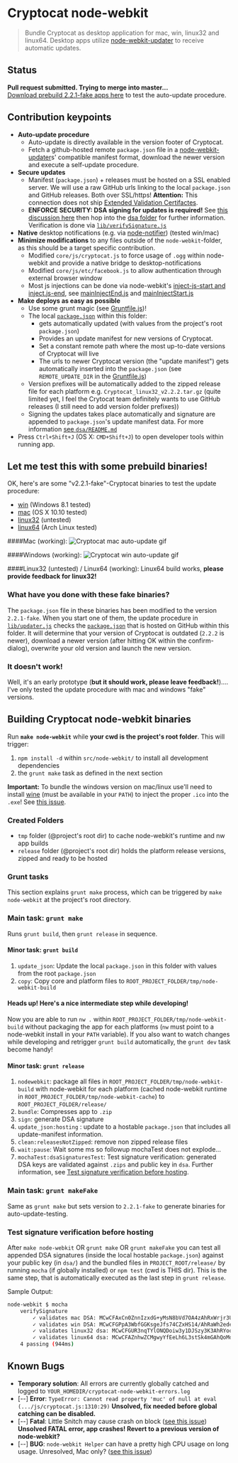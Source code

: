 # Cryptocat node-webkit
> Bundle Cryptocat as desktop application for mac, win, linux32 and linux64.
> Desktop apps utilize [node-webkit-updater](https://github.com/edjafarov/node-webkit-updater) to receive automatic updates.

## Status
**Pull request submitted. Trying to merge into master...**  
[Download prebuild 2.2.1-fake apps here](#let-me-test-this-with-some-prebuild-binaries) to test the auto-update procedure.

## Contribution keypoints
- **Auto-update procedure**
	- Auto-update is directly available in the version footer of Cryptocat.
	- Fetch a github-hosted remote `package.json` file in a [node-webkit-updater](https://github.com/edjafarov/node-webkit-updater)s' compatible manifest format, download the newer version and execute a self-update procedure.
- **Secure updates**
	- Manifest (`package.json`) + releases must be hosted on a SSL enabled server. We will use a raw GitHub urls linking to the local `package.json` and GitHub releases. Both over SSL/https! **Attention:** This connection does not ship [Extended Validation Certifactes](http://en.wikipedia.org/wiki/Extended_Validation_Certificate).
	- **ENFORCE SECURITY: DSA signing for updates is required!** See [this discussion here](https://github.com/edjafarov/node-webkit-updater/issues/56) then hop into the [dsa folder](dsa/) for further information. Verification is done via [`lib/verifySignature.js`](lib/verifySignature.js)
- **Native** desktop notifications (e.g. via [node-notifier](https://github.com/mikaelbr/node-notifier)) (tested win/mac)
- **Minimize modifications** to any files outside of the `node-webkit`-folder, as this should be a target specific contribution.
	- Modified `core/js/cryptocat.js` to force usage of `.ogg` within node-webkit and provide a native bridge to desktop-notifications
	- Modified `core/js/etc/facebook.js` to allow authentication through external browser window
	- Most js injections can be done via node-webkit's [inject-js-start and inject.js-end](https://github.com/rogerwang/node-webkit/wiki/Manifest-format#inject-js-start--inject-js-end), see [mainInjectEnd.js](mainInjectEnd.js) and [mainInjectStart.js](mainInjectStart.js)
- **Make deploys as easy as possible**
	- Use some grunt magic (see [Gruntfile.js](Gruntfile.js))!
	- The local [`package.json`](package.json) within this folder:
		- gets automatically updated (with values from the project's root `package.json`)
		- Provides an update manifest for new versions of Cryptocat.
		- Set a constant remote path where the most up-to-date versions of Cryptocat will live
		- The urls to newer Cryptocat version (the "update manifest") gets automatically inserted into the `package.json` (see `REMOTE_UPDATE_DIR` in the [Gruntfile.js](Gruntfile.js))
	- Version prefixes will be automatically added to the zipped release file for each platform e.g. `Cryptocat_linux32_v2.2.2.tar.gz` (quite limited yet, I feel the Crytocat team definitely wants to use GitHub releases (I still need to add version folder prefixes))
	- Signing the updates takes place automatically and signature are appended to `package.json`'s update manifest data. For more information [see `dsa/README.md`](dsa/README.md)
- Press `Ctrl+Shift+J` (OS X: `CMD+Shift+J`) to open developer tools within running app.

## Let me **test** this with some prebuild binaries!
OK, here's are some "v2.2.1-fake"-Cryptocat binaries to test the update procedure:
- [win](https://dl.dropboxusercontent.com/u/2624630/cryptocat_nw_update_test/Cryptocat_win_v2.2.1-fake.zip) (Windows 8.1 tested)
- [mac](https://dl.dropboxusercontent.com/u/2624630/cryptocat_nw_update_test/Cryptocat_mac_v2.2.1-fake.zip) (OS X 10.10 tested)
- [linux32](https://dl.dropboxusercontent.com/u/2624630/cryptocat_nw_update_test/Cryptocat_linux32_v2.2.1-fake.tar.gz) (untested)
- [linux64](https://dl.dropboxusercontent.com/u/2624630/cryptocat_nw_update_test/Cryptocat_linux64_v2.2.1-fake.tar.gz) (Arch Linux tested)

####Mac (working): 
![Cryptocat mac auto-update gif](http://i.giphy.com/3rgXBFpaJeJrhPltkc.gif)

####Windows (working): 
![Cryptocat win auto-update gif](http://i.giphy.com/yoJC2rfqFbOMnvwRpe.gif)

####Linux32 (untested) / Linux64 (working): 
Linux64 build works, **please provide feedback for linux32!**

### What have you done with these fake binaries?
The `package.json` file in these binaries has been modified to the version `2.2.1-fake`. When you start one of them, the update procedure in [`lib/updater.js`](lib/updater.js) checks the [`package.json`](package.json) that is hosted on GitHub within this folder. It will determine that your version of Cryptocat is outdated (`2.2.2` is newer), download a newer version (after hitting OK within the confirm-dialog), overwrite your old version and launch the new version.

### It doesn't work!
Well, it's an early prototype (**but it should work, please leave feedback!**)....  
I've only tested the update procedure with mac and windows "fake" versions.

## Building Cryptocat node-webkit binaries
Run **`make node-webkit`** while **your cwd is the project's root folder**. This will trigger: 
1. `npm install -d` within `src/node-webkit/` to install all development dependencies
2. the `grunt make` task as defined in the next section

**Important:** To bundle the windows version on mac/linux use'll need to install [wine](https://www.winehq.org/) (must be available in your `PATH`) to inject the proper `.ico` into the `.exe`! See [this issue](https://github.com/mllrsohn/node-webkit-builder/issues/19).

### Created Folders
- `tmp` folder (@project's root dir) to cache node-webkit's runtime and nw app builds
- `release` folder (@project's root dir) holds the platform release versions, zipped and ready to be hosted

### Grunt tasks
This section explains `grunt make` process, which can be triggered by `make node-webkit` at the project's root directory.

### Main task: `grunt make`
Runs `grunt build`, then `grunt release` in sequence.

#### Minor task: `grunt build`
1. `update_json`: Update the local `package.json` in this folder with values from the root `package.json`
2. `copy`: Copy core and platform files to `ROOT_PROJECT_FOLDER/tmp/node-webkit-build`

#### Heads up! Here's a nice intermediate step while developing!
Now you are able to run `nw .` within `ROOT_PROJECT_FOLDER/tmp/node-webkit-build` without packaging the app for each platforms (`nw` must point to a node-webkit install in your `PATH` variable). If you also want to watch changes while developing and retrigger `grunt build` automatically, the `grunt dev` task become handy!

#### Minor task: `grunt release`
1. `nodewebkit`: package all files in `ROOT_PROJECT_FOLDER/tmp/node-webkit-build` with node-webkit for each platform (cached node-webkit runtime in `ROOT_PROJECT_FOLDER/tmp/node-webkit-cache`) to `ROOT_PROJECT_FOLDER/release/`
2. `bundle`: Compresses app to `.zip`
3. `sign`: generate DSA signature
4. `update_json:hosting` : update to a hostable `package.json` that includes all update-manifest information.
5. `clean:releasesNotZipped`: remove non zipped release files
6. `wait:pause`: Wait some ms so followup mochaTest does not explode... 
7. `mochaTest:dsaSignaturesTest`: Test signature verification: generated DSA keys are validated against `.zips` and public key in `dsa`. Further information, see [Test signature verification before hosting](#test-signature-verification-before-hosting).

### Main task: `grunt makeFake`
Same as `grunt make` but sets version to `2.2.1-fake` to generate binaries for auto-update-testing.

### Test signature verification before hosting
After `make node-webkit` OR `grunt make` OR `grunt makeFake` you can test all appended DSA signatures (inside the local hostable `package.json`) against your public key (in `dsa/`) and the bundled files in `PROJECT_ROOT/release/` by running `mocha` (if globally installed) or `npm test` (cwd is THIS dir). This is the same step, that is automatically executed as the last step in `grunt release`.

Sample Output:
```bash
node-webkit $ mocha
	verifySignature
		✓ validates mac DSA: MCwCFAxCn0ZnnIzxdG+yMsN8bVd7OA4zAhRxWrjr3UePSW8E63I3nJ3qoh4Qow== (296ms)
		✓ validates win DSA: MCwCFGPpA3WbfGGKsgeJfs74CZxHS14/AhRaWh2edeMhMNHJ1ibNXJD4rwAf2w== (201ms)
		✓ validates linux32 dsa: MCwCFGUR3nqTYlONQDoiw3y1DJSzy3K3AhRYooSVw4sJ0ByhJUjkEH3wkS95tw== (234ms)
		✓ validates linux64 dsa: MCwCFAZnhwZCMgwyYfEeLh6L3stSk4mGAhQoMdoec4723PHljEJbq4iXbDKY0w== (198ms)
	4 passing (944ms)
```

## Known Bugs
- **Temporary solution**: All errors are currently globally catched and logged to `YOUR_HOMEDIR/cryptocat-node-webkit-errors.log`
- [--] **Error**: `TypeError: Cannot read property 'muc' of null at eval (.../js/cryptocat.js:1310:29)` **Unsolved, fix needed before global catching can be disabled.**
- [--] **Fatal**: Little Snitch may cause crash on block ([see this issue](https://github.com/rogerwang/node-webkit/issues/2585)) **Unsolved FATAL error, app crashes! Revert to a previous version of node-webkit?**
- [--] **BUG**: `node-webkit Helper` can have a pretty high CPU usage on long usage. Unresolved, Mac only? ([see this issue](https://github.com/LightTable/LightTable/issues/1088))
